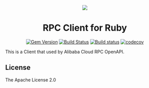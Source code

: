 <p align="center">
<a href="https://www.alibabacloud.com"><img src="https://aliyunsdk-pages.alicdn.com/icons/AlibabaCloud.svg"></a>
</p>

<h1 align="center">RPC Client for Ruby</h1>

<p align="center">
<a href="https://badge.fury.io/rb/rpc_client"><img src="https://badge.fury.io/rb/rpc_client.svg" alt="Gem Version"></a>
<a href="https://travis-ci.org/aliyun/rpc-client-ruby"><img src="https://travis-ci.org/aliyun/rpc-client-ruby.svg?branch=master" alt="Build Status"></a>
<a href="https://ci.appveyor.com/project/aliyun/rpc-client-ruby/branch/master"><img src="https://ci.appveyor.com/api/projects/status/m9ajph663tjyq1wk/branch/master?svg=true" alt="Build status"></a>
<a href="https://codecov.io/gh/aliyun/rpc-client-ruby"><img src="https://codecov.io/gh/aliyun/rpc-client-ruby/branch/master/graph/badge.svg" alt="codecov"></a>
</p>

This is a Client that used by Alibaba Cloud RPC OpenAPI.

## License

The Apache License 2.0